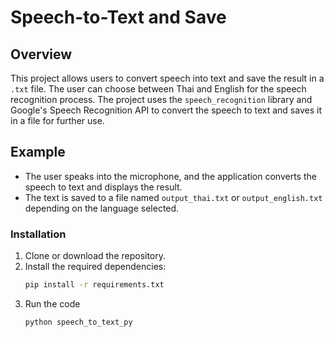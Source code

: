 # Speech-to-Text and Save

## Overview
This project allows users to convert speech into text and save the result in a `.txt` file. The user can choose between Thai and English for the speech recognition process. The project uses the `speech_recognition` library and Google's Speech Recognition API to convert the speech to text and saves it in a file for further use.

## Example
- The user speaks into the microphone, and the application converts the speech to text and displays the result.
- The text is saved to a file named `output_thai.txt` or `output_english.txt` depending on the language selected.

### Installation
1. Clone or download the repository.
2. Install the required dependencies:
   ```bash
   pip install -r requirements.txt
3. Run the code
    ```bash
    python speech_to_text_py
